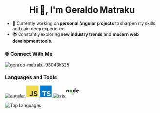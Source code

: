 <h1 align="center">Hi 👋, I'm Geraldo Matraku</h1>

- 🔭 Currently working on **personal Angular projects** to sharpen my skills and gain deep experience.
- 📚 Constantly exploring **new industry trends** and **modern web development tools**.

### 🌐 Connect With Me
<p align="left">
  <a href="https://www.linkedin.com/in/geraldo-matraku-93043b325/"><img align="center" src="https://raw.githubusercontent.com/rahuldkjain/github-profile-readme-generator/master/src/images/icons/Social/linked-in-alt.svg" alt="geraldo-matraku-93043b325" height="30" width="40" style="max-width: 100%;"></a>
</p>

### Languages and Tools
<p align="left" dir="auto">
  <a href="https://angular.io" rel="nofollow">
    <img src="https://camo.githubusercontent.com/02dd9abf6d6830d335436073ba11481772e6f21353cdaf72e6d4459c93dcb3ca/68747470733a2f2f616e67756c61722e696f2f6173736574732f696d616765732f6c6f676f732f616e67756c61722f616e67756c61722e737667" alt="angular" width="40" height="40" data-canonical-src="https://angular.io/assets/images/logos/angular/angular.svg" style="max-width: 100%;">
  </a>
  <a href="https://developer.mozilla.org/en-US/docs/Web/JavaScript" rel="nofollow">
    <img src="https://raw.githubusercontent.com/devicons/devicon/master/icons/javascript/javascript-original.svg" alt="javascript" width="40" height="40" style="max-width: 100%;">
  </a>
  <a href="https://www.typescriptlang.org/" rel="nofollow">
    <img src="https://raw.githubusercontent.com/devicons/devicon/master/icons/typescript/typescript-original.svg" alt="typescript" width="40" height="40" style="max-width: 100%;">
  </a>
  <a href="https://rxjs.dev/" rel="nofollow">
    <img src="https://camo.githubusercontent.com/8d42b337c3b9c8975a357065b5ee3df147920f911142c3e44659fec604bfd150/68747470733a2f2f72786a732e6465762f67656e6572617465642f696d616765732f6d61726b6574696e672f686f6d652f52785f4c6f676f2d3531322d3531322e706e67" alt="rxjs" width="40" height="40" data-canonical-src="https://rxjs.dev/generated/images/marketing/home/Rx_Logo-512-512.png" style="max-width: 100%;">
  </a>
  <a href="https://nodejs.org" rel="nofollow">
    <img src="https://raw.githubusercontent.com/devicons/devicon/master/icons/nodejs/nodejs-original-wordmark.svg" alt="nodejs" width="40" height="40" style="max-width: 100%;">
  </a>
</p>

<p align="left">
  <img src="https://github-readme-stats.vercel.app/api/top-langs/?username=matrakugeri&layout=compact&theme=tokyonight" alt="Top Languages"/>
</p>





